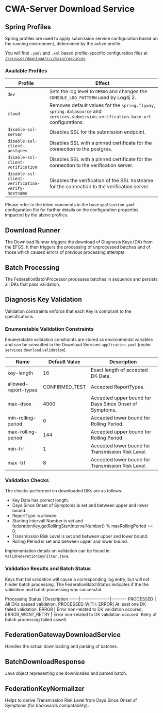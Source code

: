 # CWA-Server Download Service

## Spring Profiles

Spring profiles are used to apply submission service configuration based on the running environment, determined by the active profile.

You will find `.yaml` and `.xml` based profile-specific configuration files at [`/services/download/src/main/resources`](/services/download/src/main/resources).

### Available Profiles

Profile                                           | Effect
--------------------------------------------------|-------------
`dev`                                             | Sets the log level to `DEBUG` and changes the `CONSOLE_LOG_PATTERN` used by Log4j 2.
`cloud`                                           | Removes default values for the `spring.flyway`, `spring.datasource` and `services.submission.verification.base-url` configurations.
`disable-ssl-server`                              | Disables SSL for the submission endpoint.
`disable-ssl-client-postgres`                     | Disables SSL with a pinned certificate for the connection to the postgres.
`disable-ssl-client-verification`                 | Disables SSL with a pinned certificate for the connection to the verification server.
`disable-ssl-client-verification-verify-hostname` | Disables the verification of the SSL hostname for the connection to the verification server.

Please refer to the inline comments in the base `application.yaml` configuration file for further details on the configuration properties impacted by the above profiles.

## Download Runner
The Download Runner triggers the download of Diagnosis Keys (DK) from the EFGS. It then triggers the processing of unprocessed batches and of those which caused errors of previous processing attempts.

## Batch Processing
The FederationBatchProcessor processes batches in sequence and persists all DKs that pass validation. 

## Diagnosis Key Validation
Validation constraints enforce that each Key is compliant to the specifications.

### Enumeratable Validation Constraints
Enumeratable validation constraints are stored as environmental variables and can be consulted in the Download Services `application.yaml` (under `services`.`download`.`validation`).

Name | Default Value | Description
-----|---------------|--------
key-length | 16 | Exact length of accepted DK Data.
allowed-report-types | CONFIRMED_TEST | Accepted ReportTypes.
max-dsos | 4000 | Accepted upper bound for Days Since Onset of Symptoms.
min-rolling-period | 0 | Accepted lower bound for Rolling Period.
max-rolling-period | 144 | Accepted upper bound for Rolling Period.
min-trl | 1 | Accepted lower bound for Transmission Risk Level.
max-trl | 8 | Accepted lower bound for Transmission Risk Level.



### Validation Checks
The checks performed on downloaded DKs are as follows:
* Key Data has correct length.
* Days Since Onset of Symptoms is set and between upper and lower bound.
* ReportType is allowed.
* Starting Intervall Number is set and federationKey.getRollingStartIntervalNumber() % maxRollingPeriod == 0;
* Transmission Risk Level is set and between upper and lower bound.
* Rolling Period is set and between upper and lower bound.

Implementation details on validation can be found in: [`ValidFederationKeyFilter.java`](/services/download/src/main/java/app/coronawarn/server/services/download/validation/ValidFederationKeyFilter.java).


### Validation Results and Batch Status
Keys that fail validation will cause a corresponding log entry, but will not hinder batch processing. The FederationBatchStatus indicates if the the validation and batch processing was successful. 

Processing Status | Description
-----|---------------|--------
PROCESSED | All DKs passed validation.
PROCESSED_WITH_ERROR| At least one DK failed validation.
ERROR | Error non-related to DK validation occured.
ERROR_WONT_RETRY | Error non-related to DK validation occured. Retry of batch processing failed aswell.



## FederationGatewayDownloadService
Handles the actual downloading and parsing of batches.

## BatchDownloadResponse
Java object representing one downloaded and parsed batch. 

## FederationKeyNormalizer
Helps to derive Transmission Risk Level from Days Since Onset of Symptoms (for backwards compatability).

